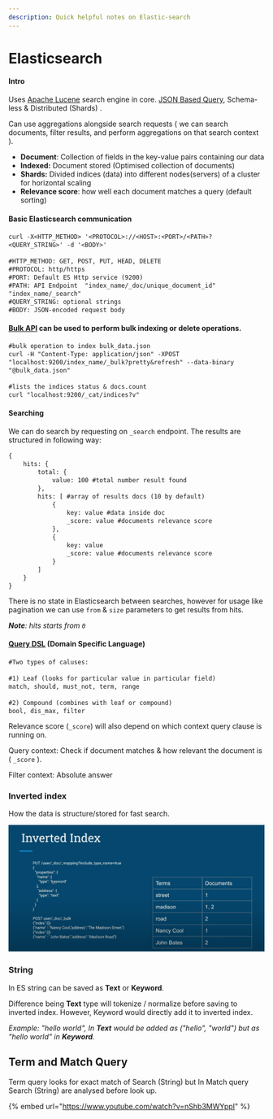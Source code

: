 ```yaml
---
description: Quick helpful notes on Elastic-search
---
```


# Elasticsearch

#### Intro

Uses [Apache Lucene](https://lucene.apache.org/) search engine in core. [JSON Based Query](https://www.elastic.co/guide/en/elasticsearch/reference/current/query-dsl.html), Schema-less & Distributed \(Shards\) .

Can use aggregations alongside search requests \( we can search documents, filter results, and perform aggregations on that search context \).

* **Document**: Collection of fields in the key-value pairs containing our data
* **Indexed:** Document stored \(Optimised collection of documents\)
* **Shards:** Divided indices \(data\) into different nodes\(servers\) of a cluster for horizontal scaling 
* **Relevance score**: how well each document matches a query \(default sorting\)

#### Basic **Elasticsearch** communication

```text
curl -X<HTTP_METHOD> '<PROTOCOL>://<HOST>:<PORT>/<PATH>?<QUERY_STRING>' -d '<BODY>'

#HTTP_METHOD: GET, POST, PUT, HEAD, DELETE
#PROTOCOL: http/https
#PORT: Default ES Http service (9200)
#PATH: API Endpoint  "index_name/_doc/unique_document_id" "index_name/_search"
#QUERY_STRING: optional strings 
#BODY: JSON-encoded request body
```

#### [Bulk API](https://www.elastic.co/guide/en/elasticsearch/reference/7.6/docs-bulk.html) can be used to perform bulk indexing or delete operations.

```text
#bulk operation to index bulk_data.json 
curl -H "Content-Type: application/json" -XPOST "localhost:9200/index_name/_bulk?pretty&refresh" --data-binary "@bulk_data.json"

#lists the indices status & docs.count 
curl "localhost:9200/_cat/indices?v"
```

#### Searching 

We can do search by requesting on `_search` endpoint. The results are structured in following way:

```text
{
    hits: {
        total: {
            value: 100 #total number result found
        },
        hits: [ #array of results docs (10 by default)
            { 
                key: value #data inside doc
                _score: value #documents relevance score
            },
            {
                key: value
                _score: value #documents relevance score
            }
        ]
    }
}
```

There is no state in Elasticsearch between searches, however for usage like pagination we can use `from` & `size` parameters to get results from hits. 

_**Note**: hits starts from `0`_ 

#### [Query DSL](https://www.elastic.co/guide/en/elasticsearch/reference/current/query-dsl.html) \(Domain Specific Language\)

```text
#Two types of caluses:

#1) Leaf (looks for particular value in particular field)
match, should, must_not, term, range

#2) Compound (combines with leaf or compound)
bool, dis_max, filter
```

Relevance score \(`_score`\) will also depend on which context query clause is running on.

Query context: Check if document matches & how relevant the document is \( `_score` \).

Filter context: Absolute answer 

### Inverted index

How the data is structure/stored for fast search.

![Inverted index example](../../.gitbook/assets/screenshot-2020-07-01-at-7.03.19-pm.png)

### String

In ES string can be saved as **Text** or **Keyword**. 

Difference being **Text** type will tokenize / normalize before saving to inverted index. However, Keyword would directly add it to inverted index.

_Example: "hello world", In **Text** would be added as \("hello", "world"\) but as "hello world" in **Keyword**._

## Term and Match Query 

Term query looks for exact match of Search \(String\) but In Match query Search  \(String\) are analysed before look up.

{% embed url="https://www.youtube.com/watch?v=nShb3MWYppI" %}



 



